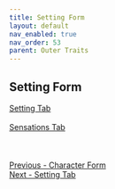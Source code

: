```yaml
---
title: Setting Form
layout: default
nav_enabled: true
nav_order: 53
parent: Outer Traits
---
```

## Setting Form ##
[Setting Tab](Setting_Tab.md) <br/><br/>
[Sensations Tab](Sensations_Tab.md) <br/><br/>
 <br/>
 <br/>
[Previous - Character Form](Character_Form.md) <br/>
[Next - Setting Tab](Setting_Tab.md) <br/>

